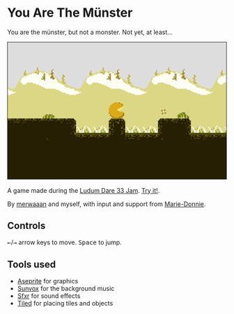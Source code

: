 # You Are The Münster

You are the münster, but not a monster.  Not yet, at least...

![Screenshot](screen.jpg)

A game made during the [Ludum Dare 33 Jam][].  [Try it!][].

By [merwaaan][] and myself, with input and support from [Marie-Donnie][].

## Controls

<kbd>←</kbd>/<kbd>→</kbd> arrow keys to move.
<kbd>Space</kbd> to jump.

## Tools used

- [Aseprite][] for graphics
- [Sunvox][] for the background music
- [Sfxr][] for sound effects
- [Tiled][] for placing tiles and objects

[Ludum Dare 33 Jam]: http://ludumdare.com/compo/ludum-dare-33/?action=preview&uid=58042
[Try it!]: http://0xc0de.fr/yatm/
[Aseprite]: http://www.aseprite.org/
[Sunvox]: http://www.warmplace.ru/soft/sunvox/
[Sfxr]: http://www.drpetter.se/project_sfxr.html
[Tiled]: http://www.mapeditor.org/
[merwaaan]: https://github.com/merwaaan
[Marie-Donnie]: https://github.com/Marie-Donnie
